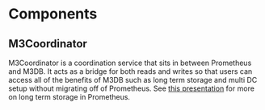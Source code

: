 # Components

## M3Coordinator

M3Coordinator is a coordination service that sits in between Prometheus and M3DB. It acts as a bridge for both reads and writes so that users can access all of the benefits of M3DB such as long term storage and multi DC setup without migrating off of Prometheus. See [this presentation](https://schd.ws/hosted_files/cloudnativeeu2017/73/Integrating%20Long-Term%20Storage%20with%20Prometheus%20-%20CloudNativeCon%20Berlin%2C%20March%2030%2C%202017.pdf) for more on long term storage in Prometheus.
